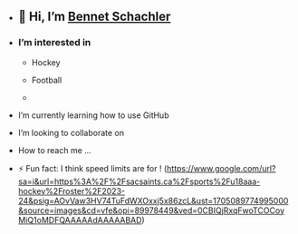 - ## 🙂 Hi, I’m [Bennet Schachler](https://www.sac.on.ca/)
- ### I’m interested in
  - Hockey
  - Football
 
  - 
- I’m currently learning how to use GitHub
- I’m looking to collaborate on 
- How to reach me ...
  
- ⚡ Fun fact: I think speed limits are for 
! (https://www.google.com/url?sa=i&url=https%3A%2F%2Fsacsaints.ca%2Fsports%2Fu18aaa-hockey%2Froster%2F2023-24&psig=AOvVaw3HV74TuFdWXOxxj5x86zcL&ust=1705089774995000&source=images&cd=vfe&opi=89978449&ved=0CBIQjRxqFwoTCOCoyMiQ1oMDFQAAAAAdAAAAABAD)
<!---
BennetSchchlr/BennetSchchlr is a ✨ special ✨ repository because its `README.md` (this file) appears on your GitHub profile.
You can click the Preview link to take a look at your changes.
--->
